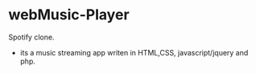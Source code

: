 # webMusic-Player
Spotify clone.
- its a music streaming app writen in HTML,CSS, javascript/jquery and php.
